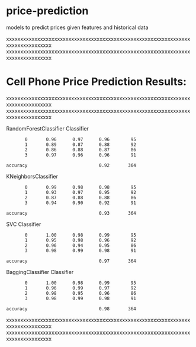 # price-prediction
models to predict prices given features and historical data

xxxxxxxxxxxxxxxxxxxxxxxxxxxxxxxxxxxxxxxxxxxxxxxxxxxxxxxxxxxxxxxxxxxxxxxxxxxxxxxxx
xxxxxxxxxxxxxxxxxxxxxxxxxxxxxxxxxxxxxxxxxxxxxxxxxxxxxxxxxxxxxxxxxxxxxxxxxxxxxxxxx
# Cell Phone Price Prediction Results: 
xxxxxxxxxxxxxxxxxxxxxxxxxxxxxxxxxxxxxxxxxxxxxxxxxxxxxxxxxxxxxxxxxxxxxxxxxxxxxxxxx
xxxxxxxxxxxxxxxxxxxxxxxxxxxxxxxxxxxxxxxxxxxxxxxxxxxxxxxxxxxxxxxxxxxxxxxxxxxxxxxxx

RandomForestClassifier Classifier


           0       0.96      0.97      0.96        95
           1       0.89      0.87      0.88        92
           2       0.86      0.88      0.87        86
           3       0.97      0.96      0.96        91

    accuracy                           0.92       364


KNeighborsClassifier


           0       0.99      0.98      0.98        95
           1       0.93      0.97      0.95        92
           2       0.87      0.88      0.88        86
           3       0.94      0.90      0.92        91

    accuracy                           0.93       364


SVC Classifier
              

           0       1.00      0.98      0.99        95
           1       0.95      0.98      0.96        92
           2       0.96      0.94      0.95        86
           3       0.98      0.99      0.98        91

    accuracy                           0.97       364


BaggingClassifier Classifier
              

           0       1.00      0.98      0.99        95
           1       0.96      0.99      0.97        92
           2       0.98      0.95      0.96        86
           3       0.98      0.99      0.98        91

    accuracy                           0.98       364





xxxxxxxxxxxxxxxxxxxxxxxxxxxxxxxxxxxxxxxxxxxxxxxxxxxxxxxxxxxxxxxxxxxxxxxxxxxxxxxxx
xxxxxxxxxxxxxxxxxxxxxxxxxxxxxxxxxxxxxxxxxxxxxxxxxxxxxxxxxxxxxxxxxxxxxxxxxxxxxxxxx
